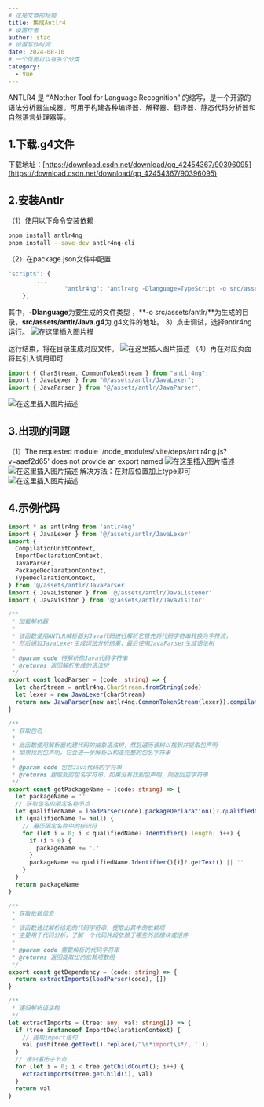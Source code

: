 ```yaml
---
# 这是文章的标题
title: 集成Antlr4
# 设置作者
author: stao
# 设置写作时间
date: 2024-08-10
# 一个页面可以有多个分类
category:
  - Vue
---
```


ANTLR4 是 “ANother Tool for Language Recognition” 的缩写，是一个开源的语法分析器生成器。可用于构建各种编译器、解释器、翻译器、静态代码分析器和自然语言处理器等。
<!-- more -->

## 1.下载.g4文件

下载地址：[https://download.csdn.net/download/qq_42454367/90396095](https://download.csdn.net/download/qq_42454367/90396095)

## 2.安装Antlr

（1）使用以下命令安装依赖

```bash
pnpm install antlr4ng
pnpm install --save-dev antlr4ng-cli
```

（2）在package.json文件中配置

```typescript
"scripts": {
        ...
                "antlr4ng": "antlr4ng -Dlanguage=TypeScript -o src/assets/antlr/ -visitor -listener -Xexact-output-dir src/assets/antlr/Java.g4"
    },
```

其中，**-Dlanguage**为要生成的文件类型 ，**-o src/assets/antlr\/**为生成的目录，**src/assets/antlr/Java.g4**为.g4文件的地址。
3）点击调试，选择antlr4ng运行。
![在这里插入图片描](https://i-blog.csdnimg.cn/direct/47cb27a6631f498aad4974caedd63545.png)

运行结束，将在目录生成对应文件。
![在这里插入图片描述](https://i-blog.csdnimg.cn/direct/0fff408d1b51474a85c740725097a8c4.png)
（4）再在对应页面将其引入调用即可

```typescript
import { CharStream, CommonTokenStream } from "antlr4ng";
import { JavaLexer } from "@/assets/antlr/JavaLexer";
import { JavaParser } from "@/assets/antlr/JavaParser";
```

![在这里插入图片描述](https://i-blog.csdnimg.cn/direct/819acf5fcaa446aa985876261052858a.png)

## 3.出现的问题

（1）The requested module '/node_modules/.vite/deps/antlr4ng.js?v=aaef2d65' does not provide an export named
![在这里插入图片描述](https://i-blog.csdnimg.cn/direct/e322cbd9b3714e318b2ab09a11d91c17.png)
![在这里插入图片描述](https://i-blog.csdnimg.cn/direct/c84eaf4889dc421e8a118b93807054da.png)
解决方法：在对应位置加上type即可
![在这里插入图片描述](https://i-blog.csdnimg.cn/direct/fb4284d3ae7040fe866a292b1208ac8b.png)

## 4.示例代码

```typescript
import * as antlr4ng from 'antlr4ng'
import { JavaLexer } from '@/assets/antlr/JavaLexer'
import {
  CompilationUnitContext,
  ImportDeclarationContext,
  JavaParser,
  PackageDeclarationContext,
  TypeDeclarationContext,
} from '@/assets/antlr/JavaParser'
import { JavaListener } from '@/assets/antlr/JavaListener'
import { JavaVisitor } from '@/assets/antlr/JavaVisitor'

/**
 * 加载解析器
 *
 * 该函数使用ANTLR解析器对Java代码进行解析它首先将代码字符串转换为字符流，
 * 然后通过JavaLexer生成词法分析结果，最后使用JavaParser生成语法树
 *
 * @param code 待解析的Java代码字符串
 * @returns 返回解析生成的语法树
 */
export const loadParser = (code: string) => {
  let charStream = antlr4ng.CharStream.fromString(code)
  let lexer = new JavaLexer(charStream)
  return new JavaParser(new antlr4ng.CommonTokenStream(lexer)).compilationUnit()
}

/**
 * 获取包名
 *
 * 此函数使用解析器构建代码的抽象语法树，然后遍历该树以找到并提取包声明
 * 如果找到包声明，它会进一步解析以构造完整的包名字符串
 *
 * @param code 包含Java代码的字符串
 * @returns 提取到的包名字符串，如果没有找到包声明，则返回空字符串
 */
export const getPackageName = (code: string) => {
  let packageName = ''
  // 获取包名的限定名称节点
  let qualifiedName = loadParser(code).packageDeclaration()?.qualifiedName()
  if (qualifiedName != null) {
    // 遍历限定名称中的标识符
    for (let i = 0; i < qualifiedName?.Identifier().length; i++) {
      if (i > 0) {
        packageName += '.'
      }
      packageName += qualifiedName.Identifier()[i]?.getText() || ''
    }
  }
  return packageName
}

/**
 * 获取依赖信息
 *
 * 该函数通过解析给定的代码字符串，提取出其中的依赖项
 * 主要用于代码分析，了解一个代码片段依赖于哪些外部模块或组件
 *
 * @param code 需要解析的代码字符串
 * @returns 返回提取出的依赖项数组
 */
export const getDependency = (code: string) => {
  return extractImports(loadParser(code), [])
}

/**
 * 递归解析语法树
 */
let extractImports = (tree: any, val: string[]) => {
  if (tree instanceof ImportDeclarationContext) {
    // 提取import语句
    val.push(tree.getText().replace(/^\s*import\s*/, ''))
  }
  // 递归遍历子节点
  for (let i = 0; i < tree.getChildCount(); i++) {
    extractImports(tree.getChild(i), val)
  }
  return val
}

```
